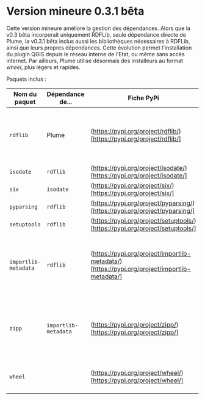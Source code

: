 # Version mineure 0.3.1 bêta

Cette version mineure améliore la gestion des dépendances. Alors que la v0.3 bêta incorporait uniquement RDFLib, seule dépendance directe de Plume, la v0.3.1 bêta inclus aussi les bibliothèques nécessaires à RDFLib, ainsi que leurs propres dépendances. Cette évolution permet l'installation du plugin QGIS depuis le réseau interne de l'Etat, ou même sans accès internet. Par ailleurs, Plume utilise désormais des installeurs au format *wheel*, plus légers et rapides.

Paquets inclus : 

| Nom du paquet | Dépendance de... | Fiche PyPi | Remarques |
| --- | --- | --- | --- |
| `rdflib` | Plume | (https://pypi.org/project/rdflib/)[https://pypi.org/project/rdflib/] | Seule dépendance directe de Plume, déjà incorporée dans Plume v0.3 bêta.|
| `isodate` | `rdflib` | (https://pypi.org/project/isodate/)[https://pypi.org/project/isodate/] | |
| `six` | `isodate` | (https://pypi.org/project/six/)[https://pypi.org/project/six/] | |
| `pyparsing` | `rdflib` | (https://pypi.org/project/pyparsing/)[https://pypi.org/project/pyparsing/] | |
| `setuptools` | `rdflib` | (https://pypi.org/project/setuptools/)[https://pypi.org/project/setuptools/] | |
| `importlib-metadata` | `rdflib` | (https://pypi.org/project/importlib-metadata/)[https://pypi.org/project/importlib-metadata/] | Installé uniquement pour les versions de python strictement inférieures à la 3.8.0. |
| `zipp` | `importlib-metadata` | (https://pypi.org/project/zipp/)[https://pypi.org/project/zipp/] | Installé uniquement pour les versions de python strictement inférieures à la 3.8.0. |
| `wheel` | | (https://pypi.org/project/wheel/)[https://pypi.org/project/wheel/] | Pour l'installation des bibliothèques. |

